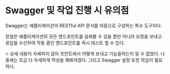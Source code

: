 # Swagger 및 작업 진행 시 유의점

Swagger는 애플리케이션의 RESTful API 문서를 자동으로 구성하는 특수 도구이다.

장점은 애플리케이션의 모든 엔드포인트를 살펴볼 수 있을 뿐만 아니라 요청을 보내고 응답을 수신하여 작동 중인 엔드포인트를 즉시 테스트 할 수 있다.

🔥 상세 내용이 자세하지 않아 프런트에서 어떻게 보내고 기능을하는지 알 수 없었다. 나중에는 조금 더 자세하게 작성을 해봐야겠다. 그리고 Swagger 설정 또한 학습이 필요하다.